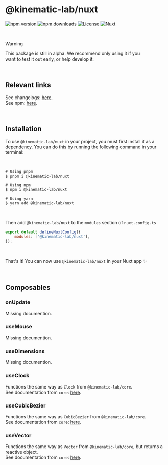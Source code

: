 <!--
Get your module up and running quickly.

Find and replace all on all files (CMD+SHIFT+F):
- Name: @kinematic-lab/nuxt
- Package name: @kinematic-lab/nuxt
- Description: My new Nuxt module
-->

# @kinematic-lab/nuxt

[![npm version][npm-version-src]][npm-version-href]
[![npm downloads][npm-downloads-src]][npm-downloads-href]
[![License][license-src]][license-href]
[![Nuxt][nuxt-src]][nuxt-href]

<br />

> [!WARNING]  
> This package is still in alpha. We recommend only using it if you<br />
> want to test it out early, or help develop it.

<br />

## Relevant links

See changelogs: [here](https://github.com/kinematic-lab/kinematic-lab/tree/main/packages/nuxt/CHANGELOG.md).<br />
See npm: [here](https://www.npmjs.com/package/@kinematic-lab/nuxt).

<br />

## Installation

To use `@kinematic-lab/nuxt` in your project, you must first install it as a dependency. You can do this by running the following command in your terminal:

<br />

```shell
# Using pnpm
$ pnpm i @kinematic-lab/nuxt

# Using npm
$ npm i @kinematic-lab/nuxt

# Using yarn
$ yarn add @kinematic-lab/nuxt
```

<br />

Then add `@kinematic-lab/nuxt` to the `modules` section of `nuxt.config.ts`

```js
export default defineNuxtConfig({
	modules: ['@kinematic-lab/nuxt'],
});
```

<br />

That's it! You can now use `@kinematic-lab/nuxt` in your Nuxt app ✨

<br />

## Composables

### onUpdate

Missing documention.

### useMouse

Missing documention.

### useDimensions

Missing documention.

### useClock

Functions the same way as `Clock` from `@kinematic-lab/core`.<br />
See documentation from `core`: [here](https://github.com/kinematic-lab/kinematic-lab/tree/main/packages/core/docs/lab-clock.md).

### useCubicBezier

Functions the same way as `CubicBezier` from `@kinematic-lab/core`.<br />
See documentation from `core`: [here](https://github.com/kinematic-lab/kinematic-lab/tree/main/packages/core/docs/lab-cubic-bezier.md).

### useVector

Functions the same way as `Vector` from `@kinematic-lab/core`, but returns a reactive object.<br />
See documentation from `core`: [here](https://github.com/kinematic-lab/kinematic-lab/tree/main/packages/core/docs/lab-vector.md).

<!-- Badges -->

[npm-version-src]: https://img.shields.io/npm/v/@kinematic-lab/nuxt/latest.svg?style=flat&colorA=18181B&colorB=28CF8D
[npm-version-href]: https://npmjs.com/package/@kinematic-lab/nuxt
[npm-downloads-src]: https://img.shields.io/npm/dm/@kinematic-lab/nuxt.svg?style=flat&colorA=18181B&colorB=28CF8D
[npm-downloads-href]: https://npmjs.com/package/@kinematic-lab/nuxt
[license-src]: https://img.shields.io/npm/l/@kinematic-lab/nuxt.svg?style=flat&colorA=18181B&colorB=28CF8D
[license-href]: https://npmjs.com/package/@kinematic-lab/nuxt
[nuxt-src]: https://img.shields.io/badge/Nuxt-18181B?logo=nuxt.js
[nuxt-href]: https://nuxt.com
